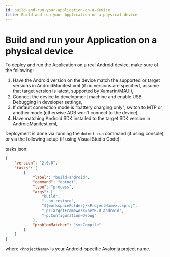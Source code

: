 ```yaml
---
id: build-and-run-your-application-on-a-device
title: Build and run your Application on a physical device
---
```


# Build and run your Application on a physical device

To deploy and run the Application on a real Android device, make sure of the following:

1. Have the Android version on the device match the supported or target versions in AndroidManifest.xml (if no versions are specified, assume that target version is latest, supported by Xamarin/MAUI),
2. Connect the device to development machine and enable USB Debugging in developer settings,
3. If default connection mode is "battery charging only", switch to MTP or another mode (otherwise ADB won't connect to the device),
4. Have matching Android SDK installed to the target SDK version in AndroidManifest.xml,

Deployment is done via running the `dotnet run` command (if using console), or via the following setup (if using Visual Studio Code):

tasks.json:

```json
{
	"version": "2.0.0",
	"tasks": [
		{
			"label": "build-android",
			"command": "dotnet",
			"type": "process",
			"args": [
				"build",
				"--no-restore",
				"${workspaceFolder}/<ProjectName>.csproj",
				"-p:TargetFramework=net6.0-android",
				"-p:Configuration=Debug"
			],
			"problemMatcher": "$msCompile"
		}
	]
}
```

where `<ProjectName>` is your Android-specific Avalonia project name.